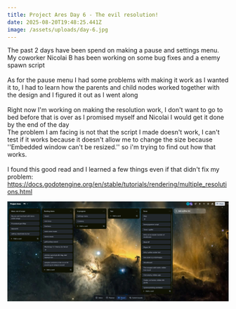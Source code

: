 ```yaml
---
title: Project Ares Day 6 - The evil resolution!
date: 2025-08-20T19:48:25.441Z
image: /assets/uploads/day-6.jpg
---
```

T﻿he past 2 days have been spend on making a pause and settings menu. My coworker Nicolai B has been working on some bug fixes and a enemy spawn script\
\
A﻿s for the pause menu I had some problems with making it work as I wanted it to, I had to learn how the parents and child nodes worked together with the design and I figured it out as I went along\
\
R﻿ight now I'm working on making the resolution work, I don't want to go to bed before that is over as I promised myself and Nicolai I would get it done by the end of the day\
T﻿he problem I am facing is not that the script I made doesn't work, I can't test if it works because it doesn't allow me to change the size because ''Embedded window can't be resized.'' so i'm trying to find out how that works. \
\
I﻿ found this good read and I learned a few things even if that didn't fix my problem: https://docs.godotengine.org/en/stable/tutorials/rendering/multiple_resolutions.html

![](/assets/uploads/day-6.jpg)